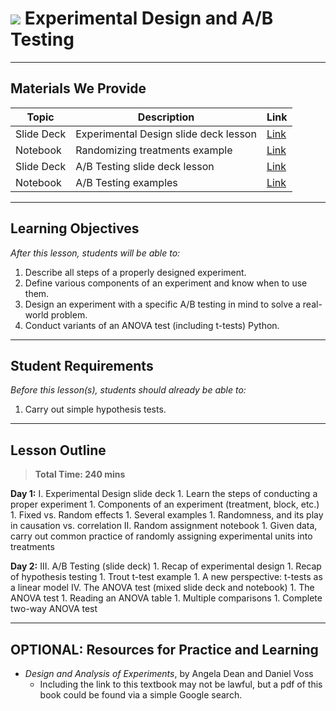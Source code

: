 # ![](https://ga-dash.s3.amazonaws.com/production/assets/logo-9f88ae6c9c3871690e33280fcf557f33.png) Experimental Design and A/B Testing

---

## Materials We Provide


| Topic | Description | Link |
| --- | --- | --- |
| Slide Deck | Experimental Design slide deck lesson | [Link](./experimental-design.pdf)|
| Notebook | Randomizing treatments example | [Link](./experimental-design-starter-code.ipynb)|
| Slide Deck | A/B Testing slide deck lesson | [Link](./ab-testing.pdf)|
| Notebook | A/B Testing examples | [Link](./ab-testing-starter-code.ipynb)|

---

## Learning Objectives

*After this lesson, students will be able to:*
1. Describe all steps of a properly designed experiment.
1. Define various components of an experiment and know when to use them.
1. Design an experiment with a specific A/B testing in mind to solve a real-world problem.
1. Conduct variants of an ANOVA test (including t-tests) Python.

---

## Student Requirements

*Before this lesson(s), students should already be able to:*
1. Carry out simple hypothesis tests.

---

## Lesson Outline

> **Total Time: 240 mins**

**Day 1:**
I. Experimental Design slide deck
    1. Learn the steps of conducting a proper experiment
    1. Components of an experiment (treatment, block, etc.)
    1. Fixed vs. Random effects
    1. Several examples
    1. Randomness, and its play in causation vs. correlation
II. Random assignment notebook
    1. Given data, carry out common practice of randomly assigning experimental units into treatments

**Day 2:**
III. A/B Testing (slide deck)
    1. Recap of experimental design
    1. Recap of hypothesis testing
    1. Trout t-test example
    1. A new perspective: t-tests as a linear model
IV. The ANOVA test (mixed slide deck and notebook)
    1. The ANOVA test
    1. Reading an ANOVA table
    1. Multiple comparisons
    1. Complete two-way ANOVA test

---

## OPTIONAL: Resources for Practice and Learning
* _Design and Analysis of Experiments_, by Angela Dean and Daniel Voss
    - Including the link to this textbook may not be lawful, but a pdf of this book could be found via a simple Google search.






